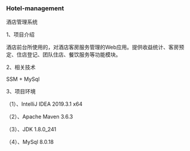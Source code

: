 ### Hotel-management

酒店管理系统

1、项目介绍

酒店前台所使用的，对酒店客房服务管理的Web应用。提供收益统计、客房预定、住店登记、团队住店、餐饮服务等功能模块。

2、相关技术 

SSM + MySql

3、项目环境

（1）、IntelliJ IDEA 2019.3.1 x64

（2）、Apache Maven 3.6.3

（3）、JDK 1.8.0_241

（4）、MySql 8.0.18

